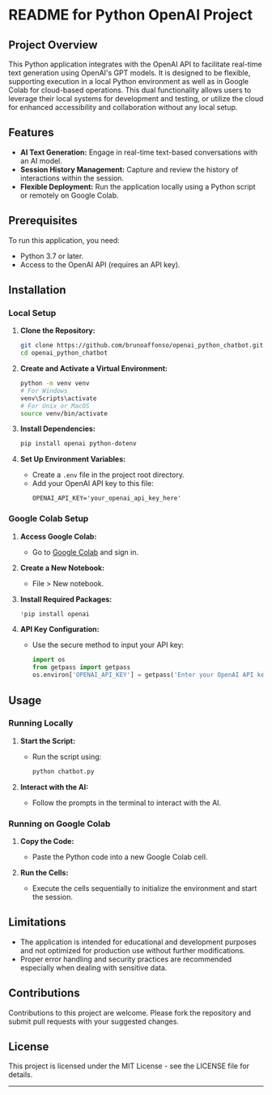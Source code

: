 # README for Python OpenAI Project

## Project Overview

This Python application integrates with the OpenAI API to facilitate real-time text generation using OpenAI's GPT models. It is designed to be flexible, supporting execution in a local Python environment as well as in Google Colab for cloud-based operations. This dual functionality allows users to leverage their local systems for development and testing, or utilize the cloud for enhanced accessibility and collaboration without any local setup.

## Features

- **AI Text Generation:** Engage in real-time text-based conversations with an AI model.
- **Session History Management:** Capture and review the history of interactions within the session.
- **Flexible Deployment:** Run the application locally using a Python script or remotely on Google Colab.

## Prerequisites

To run this application, you need:
- Python 3.7 or later.
- Access to the OpenAI API (requires an API key).

## Installation

### Local Setup

1. **Clone the Repository:**
   ```bash
   git clone https://github.com/brunoaffonso/openai_python_chatbot.git
   cd openai_python_chatbot
   ```

2. **Create and Activate a Virtual Environment:**
   ```bash
   python -m venv venv
   # For Windows
   venv\Scripts\activate
   # For Unix or MacOS
   source venv/bin/activate
   ```

3. **Install Dependencies:**
   ```bash
   pip install openai python-dotenv
   ```

4. **Set Up Environment Variables:**
   - Create a `.env` file in the project root directory.
   - Add your OpenAI API key to this file:
     ```
     OPENAI_API_KEY='your_openai_api_key_here'
     ```

### Google Colab Setup

1. **Access Google Colab:**
   - Go to [Google Colab](https://colab.research.google.com/) and sign in.

2. **Create a New Notebook:**
   - File > New notebook.

3. **Install Required Packages:**
   ```python
   !pip install openai
   ```

4. **API Key Configuration:**
   - Use the secure method to input your API key:
     ```python
     import os
     from getpass import getpass
     os.environ['OPENAI_API_KEY'] = getpass('Enter your OpenAI API key:')
     ```

## Usage

### Running Locally

1. **Start the Script:**
   - Run the script using:
     ```bash
     python chatbot.py
     ```

2. **Interact with the AI:**
   - Follow the prompts in the terminal to interact with the AI.

### Running on Google Colab

1. **Copy the Code:**
   - Paste the Python code into a new Google Colab cell.

2. **Run the Cells:**
   - Execute the cells sequentially to initialize the environment and start the session.

## Limitations

- The application is intended for educational and development purposes and not optimized for production use without further modifications.
- Proper error handling and security practices are recommended especially when dealing with sensitive data.

## Contributions

Contributions to this project are welcome. Please fork the repository and submit pull requests with your suggested changes.

## License

This project is licensed under the MIT License - see the LICENSE file for details.

---
